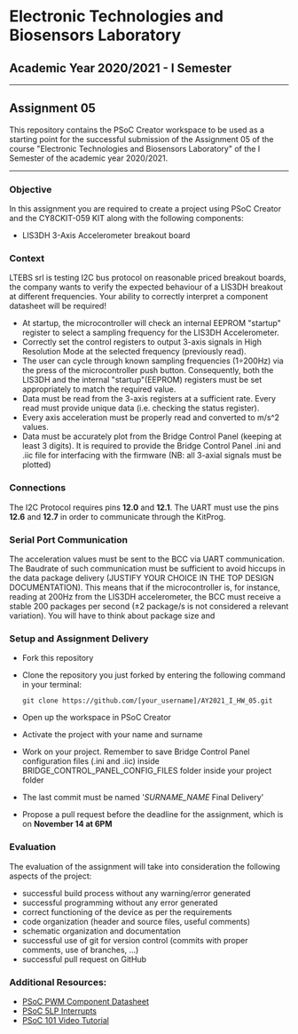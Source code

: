 # Electronic Technologies and Biosensors Laboratory
## Academic Year 2020/2021 - I Semester
---
## Assignment 05
This repository contains the PSoC Creator workspace to be used as a starting point for the successful submission of the Assignment 05 of the course "Electronic Technologies and Biosensors Laboratory" of the I Semester of the academic year 2020/2021.

---
### Objective
In this assignment you are required to create a project using PSoC Creator and the CY8CKIT-059 KIT along with the following components:
-	LIS3DH 3-Axis Accelerometer breakout board

### Context
LTEBS srl is testing I2C bus protocol on reasonable priced breakout boards, the company wants to verify the expected behaviour of a LIS3DH breakout at different frequencies. Your ability to correctly interpret a component datasheet will be required!

- At startup, the microcontroller will check an internal EEPROM "startup" register to select a sampling frequency for the LIS3DH Accelerometer.
- Correctly set the control registers to output 3-axis signals in High Resolution Mode at the selected frequency (previously read).
- The user can cycle through known sampling frequencies (1÷200Hz) via the press of the microcontroller push button. Consequently, both the LIS3DH and the internal "startup"(EEPROM) registers must be set appropriately to match the required value.
- Data must be read from the 3-axis registers at a sufficient rate. Every read must provide unique data (i.e. checking the status register).
- Every axis acceleration must be properly read and converted to m/s^2 values.
- Data must be accurately plot from the Bridge Control Panel (keeping at least 3 digits). It is required to provide the Bridge Control Panel .ini and .iic file for interfacing with the firmware (NB: all 3-axial signals must be plotted)

### Connections
The I2C Protocol requires pins **12.0** and **12.1**.
The UART must use the pins **12.6** and **12.7** in order to communicate through the KitProg.

### Serial Port Communication
The acceleration values must be sent to the BCC via UART communication. The Baudrate of such communication must be sufficient to avoid hiccups in the data package delivery (JUSTIFY YOUR CHOICE IN THE TOP DESIGN DOCUMENTATION).
This means that if the microcontroller is, for instance, reading at 200Hz from the LIS3DH accelerometer, the BCC must receive a stable 200 packages per second (±2 package/s is not considered a relevant variation).
You will have to think about package size and

### Setup and Assignment Delivery
- Fork this repository
- Clone the repository you just forked by entering the following command in your terminal:

    `git clone https://github.com/[your_username]/AY2021_I_HW_05.git`
- Open up the workspace in PSoC Creator
- Activate the project with your name and surname
- Work on your project. Remember to save Bridge Control Panel configuration files (.ini and .iic) inside BRIDGE_CONTROL_PANEL_CONFIG_FILES folder inside your project folder
- The last commit must be named '*SURNAME_NAME* Final Delivery'
- Propose a pull request before the deadline for the assignment, which is on **November 14 at 6PM**


### Evaluation
The evaluation of the assignment will take into consideration the following aspects of the project:
- successful build process without any warning/error generated
- successful programming without any error generated
- correct functioning of the device as per the requirements
- code organization (header and source files, useful comments)
- schematic organization and documentation
- successful use of git for version control (commits with proper comments, use of branches, ...)
- successful pull request on GitHub


### Additional Resources:
- [PSoC PWM Component Datasheet](https://www.cypress.com/file/376411/download)
- [PSoC 5LP Interrupts](https://www.cypress.com/file/44256/download)
- [PSoC 101 Video Tutorial](https://www.youtube.com/watch?v=LrXXpQr1itY&list=PLX6sqqUB8iOjsMfGEDcsPSuYLEFCh50Hr)
